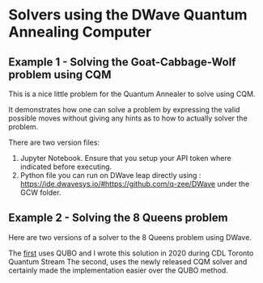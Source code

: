 # Solvers using the DWave Quantum Annealing Computer

## Example 1 - Solving the Goat-Cabbage-Wolf problem using CQM

This is a nice little problem for the Quantum Annealer to solve using CQM.

It demonstrates how one can solve a problem by expressing the valid possible moves without giving any hints as to how to actually solver the problem.

There are two version files:
1) Jupyter Notebook. Ensure that you setup your API token where indicated before executing.
2) Python file you can run on DWave leap directly using : https://ide.dwavesys.io/#https://github.com/q-zee/DWave under the GCW folder.

## Example 2 - Solving the 8 Queens problem

Here are two versions of a solver to the 8 Queens problem using DWave. 

The [first](https://github.com/Q-Zee/DWave/blob/main/8Queens/8Queens.py) uses QUBO and I wrote this solution in 2020 during CDL Toronto Quantum Stream 
The second, uses the newly released CQM solver and certainly made the implementation easier over the QUBO method.



